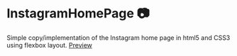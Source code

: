 # InstagramHomePage :camera:
Simple copy/implementation of the Instagram home page in html5 and CSS3 using flexbox layout.
[Preview](https://wesley-nunes.github.io/InstagramHomePage/)
